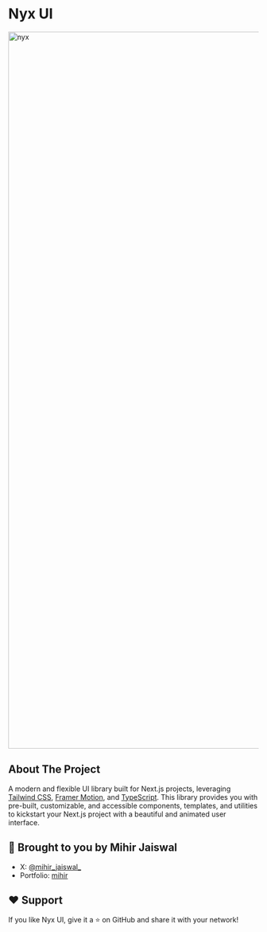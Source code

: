 # Nyx UI 
<img width="2560" height="1440" alt="nyx" src="https://github.com/user-attachments/assets/ca016ef0-7a6f-473a-814b-d53697bc1b0a" />


## About The Project
A modern and flexible UI library built for Next.js projects, leveraging [Tailwind CSS](https://tailwindcss.com/), [Framer Motion](https://www.framer.com/motion/), and [TypeScript](https://www.typescriptlang.org/). This library provides you with pre-built, customizable, and accessible components, templates, and utilities to kickstart your Next.js project with a beautiful and animated user interface.


## 👤 Brought to you by Mihir Jaiswal

- X: [@mihir_jaiswal_]([https://x.com/naymur_dev](https://x.com/mihir_jaiswal_))
- Portfolio: [mihir](https://mihirjaiswal-portfolio.vercel.app/)


## ❤️ Support

If you like Nyx UI, give it a ⭐ on GitHub and share it with your network!
